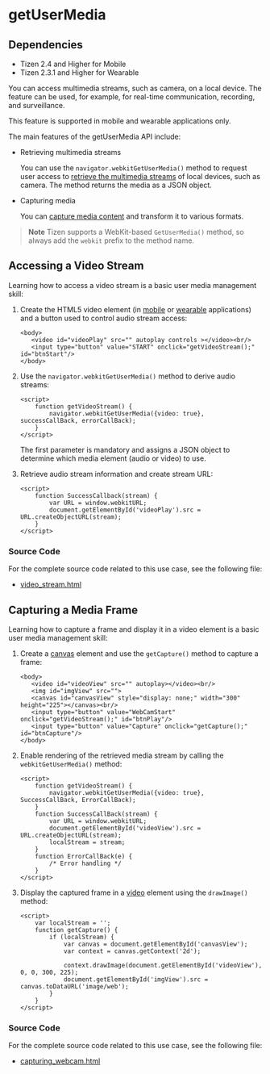 # getUserMedia

## Dependencies

- Tizen 2.4 and Higher for Mobile
- Tizen 2.3.1 and Higher for Wearable

You can access multimedia streams, such as camera, on a local device. The feature can be used, for example, for real-time communication, recording, and surveillance.

This feature is supported in mobile and wearable applications only.

The main features of the getUserMedia API include:

- Retrieving multimedia streams

  You can use the `navigator.webkitGetUserMedia()` method to request user access to [retrieve the multimedia streams](./w3c/media/getusermedia-w.md#access) of local devices, such as camera. The method returns the media as a JSON object.

- Capturing media

  You can [capture media content](./w3c/media/getusermedia-w.md#capture) and transform it to various formats.

> **Note**
> Tizen supports a WebKit-based `GetUserMedia()` method, so always add the `webkit` prefix to the method name.

## Accessing a Video Stream

Learning how to access a video stream is a basic user media management skill:

1. Create the HTML5 video element (in [mobile](../../../../org.tizen.web.apireference/html/w3c_api/w3c_api_m.html#video) or [wearable](../../../../org.tizen.web.apireference/html/w3c_api/w3c_api_w.html#video) applications) and a button used to control audio stream access:

   ```
   <body>
      <video id="videoPlay" src="" autoplay controls ></video><br/>
      <input type="button" value="START" onclick="getVideoStream();" id="btnStart"/>
   </body>
   ```

2. Use the `navigator.webkitGetUserMedia()` method to derive audio streams:

   ```
   <script>
       function getVideoStream() {
           navigator.webkitGetUserMedia({video: true}, successCallBack, errorCallBack);
       }
   </script>
   ```

   The first parameter is mandatory and assigns a JSON object to determine which media element (audio or video) to use. 

3. Retrieve audio stream information and create stream URL:

   ```
   <script>
       function SuccessCallback(stream) {
           var URL = window.webkitURL;
           document.getElementById('videoPlay').src = URL.createObjectURL(stream);
       }
   </script>
   ```

### Source Code

For the complete source code related to this use case, see the following file:

- [video_stream.html](http://download.tizen.org/misc/examples/w3c_html5/media/get_user_media)

## Capturing a Media Frame

Learning how to capture a frame and display it in a video element is a basic user media management skill:

1. Create a [canvas](./w3c/graphics/canvas-w.md) element and use the `getCapture()` method to capture a frame:

   ```
   <body>
      <video id="videoView" src="" autoplay></video><br/>
      <img id="imgView" src="">
      <canvas id="canvasView" style="display: none;" width="300" height="225"></canvas><br/>
      <input type="button" value="WebCamStart" onclick="getVideoStream();" id="btnPlay"/>
      <input type="button" value="Capture" onclick="getCapture();" id="btnCapture"/>
   </body>
   ```

2. Enable rendering of the retrieved media stream by calling the `webkitGetUserMedia()` method:

   ```
   <script>
       function getVideoStream() {
           navigator.webkitGetUserMedia({video: true}, SuccessCallBack, ErrorCallBack);
       }
       function SuccessCallBack(stream) {
           var URL = window.webkitURL;
           document.getElementById('videoView').src = URL.createObjectURL(stream);
           localStream = stream;
       }
       function ErrorCallBack(e) {
           /* Error handling */
       }
   </script>
   ```

3. Display the captured frame in a [video](./w3c/media/video_audio-w.md) element using the `drawImage()` method: 

   ```
   <script>
       var localStream = '';
       function getCapture() {
           if (localStream) {
               var canvas = document.getElementById('canvasView');
               var context = canvas.getContext('2d');

               context.drawImage(document.getElementById('videoView'), 0, 0, 300, 225);
               document.getElementById('imgView').src = canvas.toDataURL('image/web');
           }
       }
   </script>
   ```

### Source Code

For the complete source code related to this use case, see the following file:

- [capturing_webcam.html](http://download.tizen.org/misc/examples/w3c_html5/media/get_user_media)
